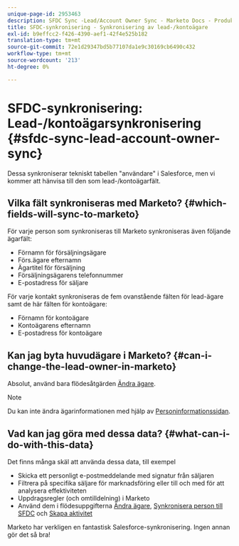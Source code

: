 ```yaml
---
unique-page-id: 2953463
description: SFDC Sync -Lead/Account Owner Sync - Marketo Docs - Produktdokumentation
title: SFDC-synkronisering - Synkronisering av lead-/kontoägare
exl-id: b9effcc2-f426-4390-aef1-42f4e525b182
translation-type: tm+mt
source-git-commit: 72e1d29347bd5b77107da1e9c30169cb6490c432
workflow-type: tm+mt
source-wordcount: '213'
ht-degree: 0%

---
```


# SFDC-synkronisering: Lead-/kontoägarsynkronisering {#sfdc-sync-lead-account-owner-sync}

Dessa synkroniserar tekniskt tabellen &quot;användare&quot; i Salesforce, men vi kommer att hänvisa till den som lead-/kontoägarfält.

## Vilka fält synkroniseras med Marketo? {#which-fields-will-sync-to-marketo}

För varje person som synkroniseras till Marketo synkroniseras även följande ägarfält:

* Förnamn för försäljningsägare
* Förs.ägare efternamn
* Ägartitel för försäljning
* Försäljningsägarens telefonnummer
* E-postadress för säljare

För varje kontakt synkroniseras de fem ovanstående fälten för lead-ägare samt de här fälten för kontoägare:

* Förnamn för kontoägare
* Kontoägarens efternamn
* E-postadress för kontoägare

## Kan jag byta huvudägare i Marketo? {#can-i-change-the-lead-owner-in-marketo}

Absolut, använd bara flödesåtgärden [Ändra ägare](/help/marketo/product-docs/core-marketo-concepts/smart-campaigns/salesforce-flow-actions/change-owner.md).

>[!NOTE]
>
>Du kan inte ändra ägarinformationen med hjälp av [Personinformationssidan](/help/marketo/product-docs/core-marketo-concepts/smart-lists-and-static-lists/managing-people-in-smart-lists/using-the-person-detail-page.md).

## Vad kan jag göra med dessa data? {#what-can-i-do-with-this-data}

Det finns många skäl att använda dessa data, till exempel

* Skicka ett personligt e-postmeddelande med signatur från säljaren
* Filtrera på specifika säljare för marknadsföring eller till och med för att analysera effektiviteten
* Uppdragsregler (och omtilldelning) i Marketo
* Använd dem i flödesuppgifterna [Ändra ägare](/help/marketo/product-docs/core-marketo-concepts/smart-campaigns/salesforce-flow-actions/change-owner.md), [Synkronisera person till SFDC](/help/marketo/product-docs/core-marketo-concepts/smart-campaigns/salesforce-flow-actions/sync-person-to-sfdc.md) och [Skapa aktivitet](/help/marketo/product-docs/core-marketo-concepts/smart-campaigns/salesforce-flow-actions/create-task.md)

Marketo har verkligen en fantastisk Salesforce-synkronisering. Ingen annan gör det så bra!
